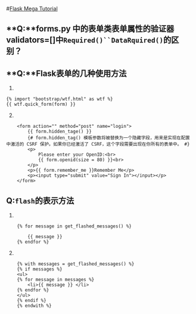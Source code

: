 #[Flask Mega Tutorial](http://www.pythondoc.com/flask-mega-tutorial/index.html)

## **Q:**forms.py 中的表单类表单属性的验证器validators=[]中`Required()``DataRquired()`的区别？


## **Q:**Flask表单的几种使用方法
1. 
`{% import "bootstrap/wtf.html" as wtf %}`  
    `{{ wtf.quick_form(form) }}`

2.

```
    <form action="" method="post" name="login">
        {{ form.hidden_tage() }} 
        {# form.hidden_tag() 模板参数将被替换为一个隐藏字段，用来是实现在配置中激活的 CSRF 保护。如果你已经激活了 CSRF，这个字段需要出现在你所有的表单中。 #}
        <p>
            Please enter your OpenID:<br>
            {{ form.openid(size = 80) }}<br>
        </p>
        <p>{{ form.remember_me }}Remember Me</p>
        <p><input type="submit" value="Sign In"></input></p>
    </form>
```
## **Q:**`flash`的表示方法
1.
```
    {% for message in get_flashed_messages() %}
    
        {{ message }}
    {% endfor %}
```

2.
```
    {% with messages = get_flashed_messages() %}
    {% if messages %}
    <ul>
    {% for message in messages %}
        <li>{{ message }} </li>
    {% endfor %}
    </ul>
    {% endif %}
    {% endwith %}
```